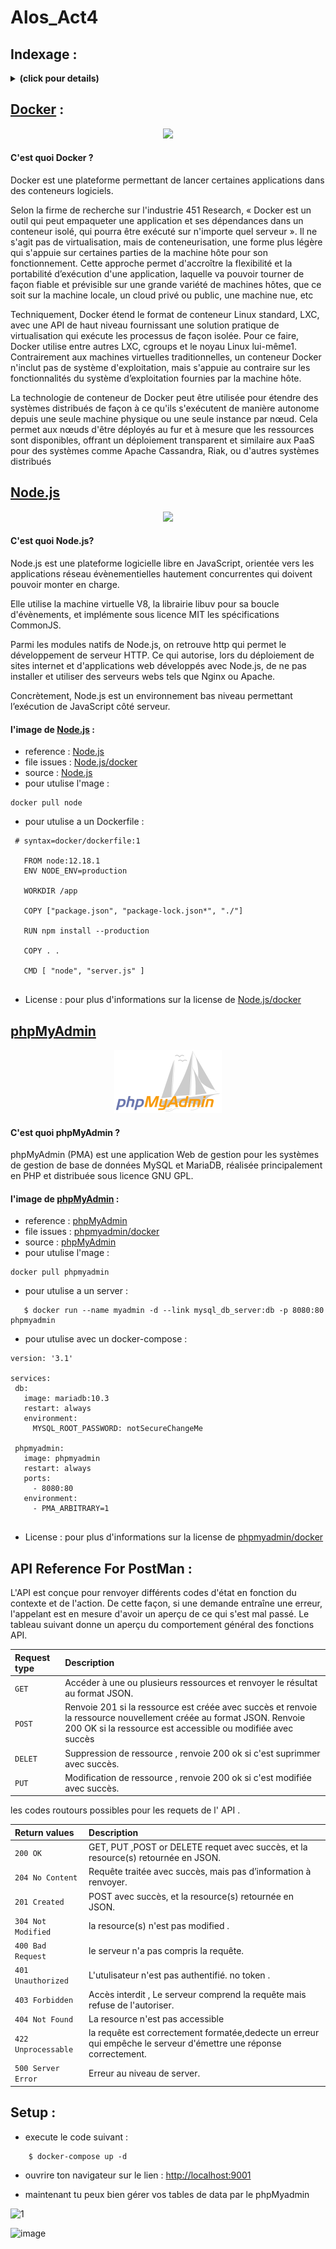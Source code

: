 # Alos_Act4



## Indexage :
<details>
<summary><b>(click pour details)</b></summary>
<!-- MarkdownTOC -->

1. [Docker](https://github.com/ferhi-fatah/Alos_Act4#docker-)
    1. [1. C'est quoi Docker](https://github.com/ferhi-fatah/Alos_Act4#cest-quoi-docker)
1. [Node.js](https://github.com/ferhi-fatah/Alos_Act4#nodejs)
    1. [1. C'est quoi Node.js](https://github.com/ferhi-fatah/Alos_Act4#cest-quoi-nodejs)
    1. [2. l'image de Node.js](https://github.com/ferhi-fatah/Alos_Act4#limage-de-nodejs-)
1. [phpmyadmin](https://github.com/ferhi-fatah/Alos_Act4#phpmyadmin)
    1. [1. C'est quoi phpmyadmin](https://github.com/ferhi-fatah/Alos_Act4#cest-quoi-phpmyadmin-)
    1. [2. l'image de phpmyadmin](https://github.com/ferhi-fatah/Alos_Act4#limage-de-phpmyadmin-)

<!-- /MarkdownTOC -->
</details>

## [Docker](https://www.docker.com/) :

<p align="center" width="100%">
    <img src="https://user-images.githubusercontent.com/62666792/169522811-b547388e-c96d-447e-b1f2-a7bffa69ada9.png"> 
</p>

#### C'est quoi Docker ?  



Docker est une plateforme permettant de lancer certaines applications dans des conteneurs logiciels.

Selon la firme de recherche sur l'industrie 451 Research, « Docker est un outil qui peut empaqueter une application et ses dépendances dans un conteneur isolé, qui pourra être exécuté sur n'importe quel serveur ». Il ne s'agit pas de virtualisation, mais de conteneurisation, une forme plus légère qui s'appuie sur certaines parties de la machine hôte pour son fonctionnement. Cette approche permet d'accroître la flexibilité et la portabilité d’exécution d'une application, laquelle va pouvoir tourner de façon fiable et prévisible sur une grande variété de machines hôtes, que ce soit sur la machine locale, un cloud privé ou public, une machine nue, etc

Techniquement, Docker étend le format de conteneur Linux standard, LXC, avec une API de haut niveau fournissant une solution pratique de virtualisation qui exécute les processus de façon isolée. Pour ce faire, Docker utilise entre autres LXC, cgroups et le noyau Linux lui-même1. Contrairement aux machines virtuelles traditionnelles, un conteneur Docker n'inclut pas de système d'exploitation, mais s'appuie au contraire sur les fonctionnalités du système d’exploitation fournies par la machine hôte.

La technologie de conteneur de Docker peut être utilisée pour étendre des systèmes distribués de façon à ce qu'ils s'exécutent de manière autonome depuis une seule machine physique ou une seule instance par nœud. Cela permet aux nœuds d'être déployés au fur et à mesure que les ressources sont disponibles, offrant un déploiement transparent et similaire aux PaaS pour des systèmes comme Apache Cassandra, Riak, ou d'autres systèmes distribués
## [Node.js](https://nodejs.org/en/)

<p align="center" width="100%">
    <img src="https://upload.wikimedia.org/wikipedia/commons/thumb/d/d9/Node.js_logo.svg/220px-Node.js_logo.svg.png"> 
</p>

#### C'est quoi Node.js?

Node.js est une plateforme logicielle libre en JavaScript, orientée vers les applications réseau évènementielles hautement concurrentes qui doivent pouvoir monter en charge.

Elle utilise la machine virtuelle V8, la librairie libuv pour sa boucle d'évènements, et implémente sous licence MIT les spécifications CommonJS.

Parmi les modules natifs de Node.js, on retrouve http qui permet le développement de serveur HTTP. Ce qui autorise, lors du déploiement de sites internet et d'applications web développés avec Node.js, de ne pas installer et utiliser des serveurs webs tels que Nginx ou Apache.

Concrètement, Node.js est un environnement bas niveau permettant l’exécution de JavaScript côté serveur.

#### l'image de [Node.js](https://nodejs.org/en/) :
 - reference : [Node.js](https://hub.docker.com/_/node)
 - file issues : [Node.js/docker](https://github.com/nodejs/docker-node/issues)
 - source : [Node.js](https://github.com/docker-library/docs/tree/master/node)
 - pour utulise l'mage :
  ```
 docker pull node
 ``` 
 - pour utulise a un Dockerfile :
 ```
  # syntax=docker/dockerfile:1

    FROM node:12.18.1
    ENV NODE_ENV=production

    WORKDIR /app

    COPY ["package.json", "package-lock.json*", "./"]

    RUN npm install --production

    COPY . .

    CMD [ "node", "server.js" ]
    
```
 - License : pour plus d'informations sur la license  de [Node.js/docker](https://github.com/nodejs/node/blob/master/LICENSE)
 
## [phpMyAdmin](https://www.phpmyadmin.net/)

<p align="center" width="100%">
    <img src="https://raw.githubusercontent.com/docker-library/docs/1a06458dd2512b5bcda0a849738bb5ca32bf8ec0/phpmyadmin/logo.png"> 
</p>

 
#### C'est quoi phpMyAdmin ?

phpMyAdmin (PMA) est une application Web de gestion pour les systèmes de gestion de base de données MySQL et MariaDB, réalisée principalement en PHP et distribuée sous licence GNU GPL.

#### l'image de [phpMyAdmin](https://www.phpmyadmin.net/) :
 - reference : [phpMyAdmin](https://hub.docker.com/_/phpmyadmin)
 - file issues : [phpmyadmin/docker](https://github.com/phpmyadmin/docker/issues)
 - source : [phpMyAdmin](https://github.com/docker-library/docs/tree/master/phpmyadmin)
 - pour utulise l'mage :
 ```
 docker pull phpmyadmin
 ```
 - pour utulise a un server :
 ```
    $ docker run --name myadmin -d --link mysql_db_server:db -p 8080:80 phpmyadmin
```
 - pour utulise avec  un docker-compose :
 ```
 version: '3.1'

services:
  db:
    image: mariadb:10.3
    restart: always
    environment:
      MYSQL_ROOT_PASSWORD: notSecureChangeMe

  phpmyadmin:
    image: phpmyadmin
    restart: always
    ports:
      - 8080:80
    environment:
      - PMA_ARBITRARY=1
      
 ```
 - License : pour plus d'informations sur la license  de [phpmyadmin/docker](https://github.com/phpmyadmin/docker/blob/master/LICENSE)

## API Reference For PostMan :

L'API est conçue pour renvoyer différents codes d'état en fonction du contexte et de l'action. De cette façon, si une demande entraîne une erreur, l'appelant est en mesure d'avoir un aperçu de ce qui s'est mal passé. Le tableau suivant donne un aperçu du comportement général des fonctions API.



| Request type    |Description                   |
| :--------       |:-------------------------    |
|        `GET`     | Accéder à une ou plusieurs ressources et renvoyer le résultat au format JSON.|
|        `POST`     | Renvoie 201 si la ressource est créée avec succès et renvoie la ressource nouvellement créée au format JSON. Renvoie 200 OK si la ressource est accessible ou modifiée avec succès|
|        `DELET`     | Suppression de ressource , renvoie 200 ok si c'est suprimmer avec succès.|
|        `PUT`     | Modification de ressource , renvoie 200 ok si c'est modifiée avec succès.|

les codes routours possibles pour les requets de l' API .

| Return values    | Description                |
| :--------       | :------------------------- |
| `200 OK`     | GET, PUT ,POST or DELETE requet avec succès, et la resource(s) retournée en JSON.               |
| `204 No Content`      | Requête traitée avec succès, mais pas d’information à renvoyer.             |
| `201 Created`      |  POST avec succès,  et la resource(s) retournée en JSON.     |
| `304 Not Modified`      |la resource(s) n'est pas modified .           |
| `400 Bad Request`      |le serveur n'a pas compris la requête.      |
| `401 Unauthorized`      |L'utulisateur n'est pas  authentifié. no token .  |
| `403 Forbidden`      | Accès interdit , Le serveur comprend la requête mais refuse de l'autoriser.  |
| `404 Not Found`      | La resource n'est pas accessible   |
| `422 Unprocessable`      | la requête est correctement formatée,dedecte un erreur qui empêche le serveur d'émettre une réponse correctement. |
| `500 Server Error`      | Erreur au niveau de  server.   |


## Setup :

 - execute le code suivant :
```
    $ docker-compose up -d
```
 - ouvrire  ton  navigateur sur le lien :
   [http://localhost:9001](http://localhost:9001/)
   
 - maintenant tu peux bien gérer vos tables de data par  le phpMyadmin


![1](https://user-images.githubusercontent.com/62666792/169587999-bbdad324-229e-4bb0-b994-7e953c22673c.PNG)


![image](https://user-images.githubusercontent.com/62666792/169588346-5e74f6b6-b8af-4fab-a0ad-e03ce4b09a2a.png)
